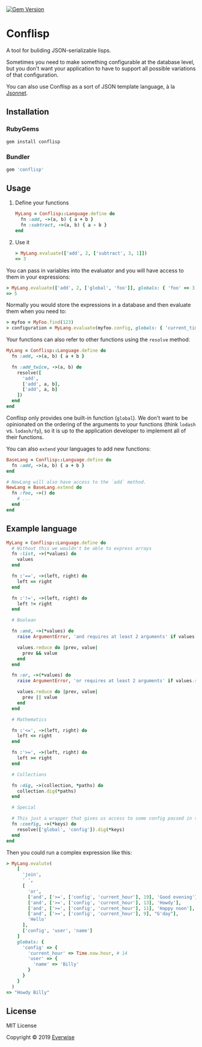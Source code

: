 [![Gem Version](https://badge.fury.io/rb/conflisp.svg)](https://rubygems.org/gems/conflisp)

# Conflisp

A tool for buliding JSON-serializable lisps.

Sometimes you need to make something configurable at the database level, but
you don't want your application to have to support all possible variations of
that configuration.

You can also use Conflisp as a sort of JSON template language, à la
[Jsonnet](https://jsonnet.org/).

## Installation

### RubyGems

```bash
gem install conflisp
```

### Bundler

```ruby
gem 'conflisp'
```

## Usage

1.  Define your functions

    ```ruby
    MyLang = Conflisp::Language.define do
      fn :add, ->(a, b) { a + b }
      fn :subtract, ->(a, b) { a - b }
    end
    ```

2.  Use it

    ```ruby
    > MyLang.evaluate(['add', 2, ['subtract', 3, 1]])
    => 3
    ```

You can pass in variables into the evaluator and you will have access to them
in your expressions:

```ruby
> MyLang.evaluate(['add', 2, ['global', 'foo']], globals: { 'foo' => 3 })
=> 5
```

Normally you would store the expressions in a database and then evaluate them
when you need to:

```ruby
> myfoo = MyFoo.find(123)
> configuration = MyLang.evaluate(myfoo.config, globals: { 'current_time' => Time.now.utc })
```

Your functions can also refer to other functions using the `resolve` method:

```ruby
MyLang = Conflisp::Language.define do
  fn :add, ->(a, b) { a + b }

  fn :add_twice, ->(a, b) do
    resolve([
      'add',
      ['add', a, b],
      ['add', a, b]
    ])
  end
end
```

Conflisp only provides one built-in function (`global`). We don't want to be
opinionated on the ordering of the arguments to your functions (think `lodash`
vs. `lodash/fp`), so it is up to the application developer to implement all of
their functions.

You can also `extend` your languages to add new functions:

```ruby
BaseLang = Conflisp::Language.define do
  fn :add, ->(a, b) { a + b }
end

# NewLang will also have access to the `add` method.
NewLang = BaseLang.extend do
  fn :foo, ->() do
    # ...
  end
end
```

## Example language

```ruby
MyLang = Conflisp::Language.define do
  # Without this we wouldn't be able to express arrays
  fn :list, ->(*values) do
    values
  end

  fn :'==', ->(left, right) do
    left == right
  end

  fn :'!=', ->(left, right) do
    left != right
  end

  # Boolean

  fn :and, ->(*values) do
    raise ArgumentError, 'and requires at least 2 arguments' if values.size < 2

    values.reduce do |prev, value|
      prev && value
    end
  end

  fn :or, ->(*values) do
    raise ArgumentError, 'or requires at least 2 arguments' if values.size < 2

    values.reduce do |prev, value|
      prev || value
    end
  end

  # Mathematics

  fn :'<=', ->(left, right) do
    left <= right
  end

  fn :'>=', ->(left, right) do
    left >= right
  end

  # Collections

  fn :dig, ->(collection, *paths) do
    collection.dig(*paths)
  end

  # Special

  # This just a wrapper that gives us access to some config passed in through globals
  fn :config, ->(*keys) do
    resolve(['global', 'config']).dig(*keys)
  end
end
```

Then you could run a complex expression like this:

```ruby
> MyLang.evalute(
    [
      'join',
      ' ',
      [
        'or',
        ['and', ['>=', ['config', 'current_hour'], 19], 'Good evening'],
        ['and', ['>=', ['config', 'current_hour'], 13], 'Howdy'],
        ['and', ['>=', ['config', 'current_hour'], 11], 'Happy noon'],
        ['and', ['>=', ['config', 'current_hour'], 9], "G'day"],
        'Hello'
      ],
      ['config', 'user', 'name']
    ]
    globals: {
      'config' => {
        'current_hour' => Time.now.hour, # 14
        'user' => {
          'name' => 'Billy'
        }
      }
    }
  )
=> "Howdy Billy"
```


## License

MIT License

Copyright © 2019 [Everwise](https://github.com/everwise)

